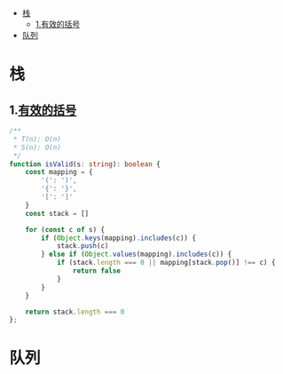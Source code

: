 - [栈](#栈)
  - [1.有效的括号](#1有效的括号)
- [队列](#队列)
# 栈
## 1.[有效的括号](https://leetcode.cn/problems/valid-parentheses/description/)
```ts
/**
 * T(n): O(n)
 * S(n): O(n)
 */
function isValid(s: string): boolean {
    const mapping = {
        '(': ')',
        '{': '}',
        '[': ']'
    }
    const stack = []

    for (const c of s) {
        if (Object.keys(mapping).includes(c)) {
            stack.push(c)
        } else if (Object.values(mapping).includes(c)) {
            if (stack.length === 0 || mapping[stack.pop()] !== c) {
                return false
            }
        }
    }

    return stack.length === 0
};
```
# 队列
